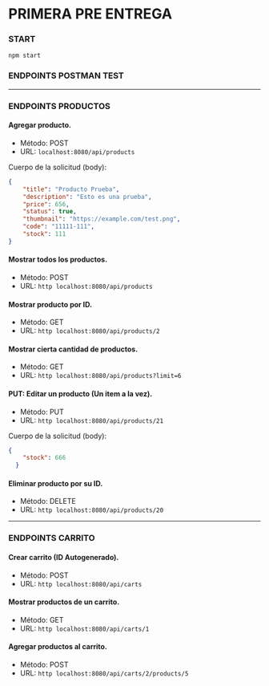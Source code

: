 # PRIMERA PRE ENTREGA

### START

```
npm start
```

### ENDPOINTS POSTMAN TEST

---

### ENDPOINTS PRODUCTOS

#### Agregar producto.

- Método: POST
- URL: `localhost:8080/api/products`

Cuerpo de la solicitud (body):

```json
{
    "title": "Producto Prueba",
    "description": "Esto es una prueba",
    "price": 656,
    "status": true,
    "thumbnail": "https://example.com/test.png",
    "code": "11111-111",
    "stock": 111
}
```

#### Mostrar todos los productos.
- Método: POST
- URL: `http
localhost:8080/api/products`


#### Mostrar producto por ID.
- Método: GET
- URL: `http
localhost:8080/api/products/2`


#### Mostrar cierta cantidad de productos.
- Método: GET
- URL: `http
localhost:8080/api/products?limit=6`


#### PUT: Editar un producto (Un item a la vez).
- Método: PUT
- URL: `http
localhost:8080/api/products/21`

Cuerpo de la solicitud (body):
```json
{
    "stock": 666
  }
```

#### Eliminar producto por su ID.
- Método: DELETE
- URL: `http
localhost:8080/api/products/20`

---

### ENDPOINTS CARRITO

#### Crear carrito (ID Autogenerado).
- Método: POST
- URL: `http
localhost:8080/api/carts`

#### Mostrar productos de un carrito.
- Método: GET
- URL: `http
localhost:8080/api/carts/1`

#### Agregar productos al carrito.
- Método: POST
- URL: `http
localhost:8080/api/carts/2/products/5`
